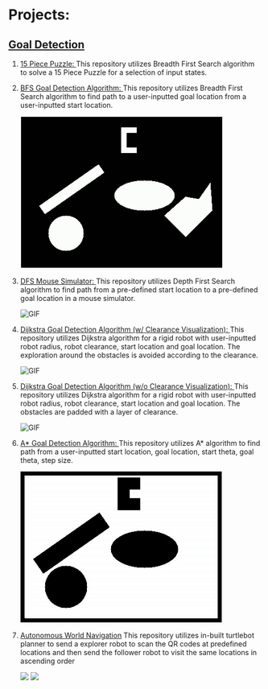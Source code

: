 <!--
- 🔭 I’m currently working on ...
- 🌱 I’m currently learning ...
- 👯 I’m looking to collaborate on ...
- 🤔 I’m looking for help with ...
- 💬 Ask me about ...
- 📫 How to reach me: ...
- 😄 Pronouns: ...
- ⚡ Fun fact: ...
-->
# Projects:

## [Goal Detection](https://github.com/stars/rpande1996/lists/goal-detection)

1. [15 Piece Puzzle: ](https://github.com/rpande1996/15_Piece_Puzzle_Solver)
This repository utilizes Breadth First Search algorithm to solve a 15 Piece Puzzle for a selection of input states.

2. [BFS Goal Detection Algorithm: ](https://github.com/rpande1996/BFS_Goal_Detection_Algorithm)
This repository utilizes Breadth First Search algorithm to find path to a user-inputted goal location from a user-inputted start location.

   ![GIF](https://github.com/rpande1996/BFS_Goal_Detection_Algorithm/blob/main/media/gif/output.gif)

3. [DFS Mouse Simulator: ](https://github.com/rpande1996/DFS_Mouse_Simulator)
This repository utilizes Depth First Search algorithm to find path from a pre-defined start location to a pre-defined goal location in a mouse simulator.

   ![GIF](https://github.com/rpande1996/DFS_Mouse_Simulator/blob/main/media/gif/Maze_3.gif)

4. [Dijkstra Goal Detection Algorithm (w/ Clearance Visualization): ](https://github.com/rpande1996/Dijkstra_Goal_Detection_Rigid)
This repository utilizes Dijkstra algorithm for a rigid robot with user-inputted robot radius, robot clearance, start location and goal location. The exploration around the obstacles is avoided according to the clearance.

   ![GIF](https://github.com/rpande1996/Dijkstra_Goal_Detection_Rigid/blob/main/media/gifs/output.gif)

5. [Dijkstra Goal Detection Algorithm (w/o Clearance Visualization): ](https://github.com/rpande1996/Dijkstra_Goal_Detection_Algorithm)
This repository utilizes Dijkstra algorithm for a rigid robot with user-inputted robot radius, robot clearance, start location and goal location. The obstacles are padded with a layer of clearance.

   ![GIF](https://github.com/rpande1996/Dijkstra_Goal_Detection_Algorithm/blob/main/media/gif/output.gif)

6. [A* Goal Detection Algorithm: ](https://github.com/rpande1996/AStar_Goal_Detection_Algorithm)
This repository utilizes A* algorithm to find path from a user-inputted start location, goal location, start theta, goal theta, step size.

   ![GIF](https://github.com/rpande1996/AStar_Goal_Detection_Algorithm/blob/main/media/gif/output.gif)

7. [Autonomous World Navigation](https://github.com/rpande1996/Autonomous_World_Navigation)
This repository utilizes in-built turtlebot planner to send a explorer robot to scan the QR codes at predefined locations and then send the follower robot to visit the same locations in ascending order

   <img src="https://github.com/rpande1996/Autonomous_World_Navigation/blob/main/media/gif/world2_rviz.gif" width="544*0.55" height="296*0.55"/>
   <img src="https://github.com/rpande1996/Autonomous_World_Navigation/blob/main/media/gif/world2_gazebo.gif" width="544*0.55" height="306*0.55"/>
